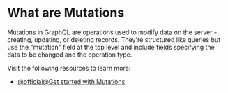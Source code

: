 # What are Mutations

Mutations in GraphQL are operations used to modify data on the server - creating, updating, or deleting records. They're structured like queries but use the "mutation" field at the top level and include fields specifying the data to be changed and the operation type.

Visit the following resources to learn more:

- [@official@Get started with Mutations](https://graphql.org/learn/mutations/)
